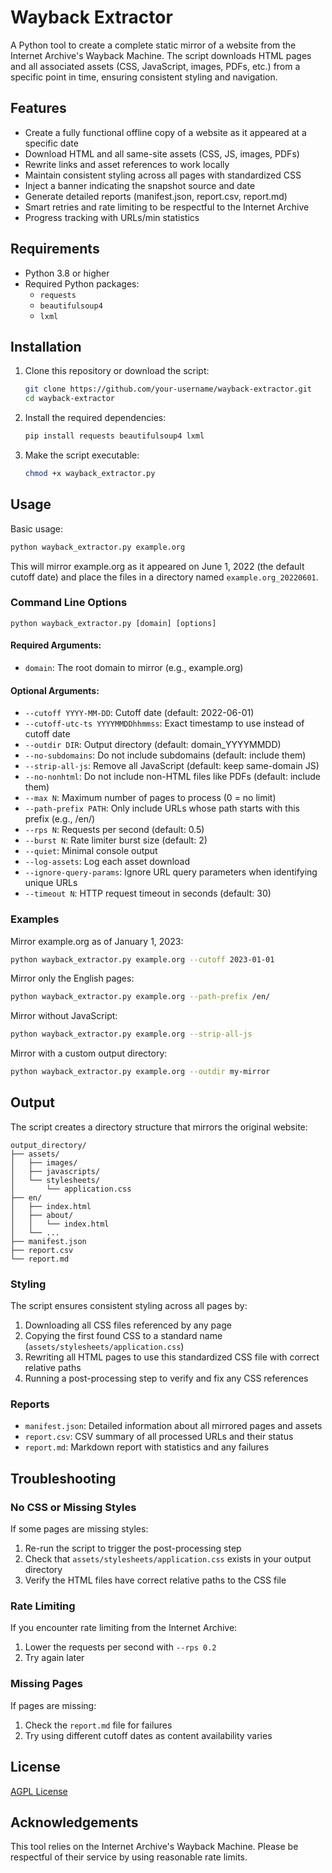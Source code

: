 # Wayback Extractor

A Python tool to create a complete static mirror of a website from the Internet Archive's Wayback Machine. The script downloads HTML pages and all associated assets (CSS, JavaScript, images, PDFs, etc.) from a specific point in time, ensuring consistent styling and navigation.

## Features

- Create a fully functional offline copy of a website as it appeared at a specific date
- Download HTML and all same-site assets (CSS, JS, images, PDFs)
- Rewrite links and asset references to work locally
- Maintain consistent styling across all pages with standardized CSS
- Inject a banner indicating the snapshot source and date
- Generate detailed reports (manifest.json, report.csv, report.md)
- Smart retries and rate limiting to be respectful to the Internet Archive
- Progress tracking with URLs/min statistics

## Requirements

- Python 3.8 or higher
- Required Python packages:
  - `requests`
  - `beautifulsoup4`
  - `lxml`

## Installation

1. Clone this repository or download the script:
   ```bash
   git clone https://github.com/your-username/wayback-extractor.git
   cd wayback-extractor
   ```

2. Install the required dependencies:
   ```bash
   pip install requests beautifulsoup4 lxml
   ```

3. Make the script executable:
   ```bash
   chmod +x wayback_extractor.py
   ```

## Usage

Basic usage:

```bash
python wayback_extractor.py example.org
```

This will mirror example.org as it appeared on June 1, 2022 (the default cutoff date) and place the files in a directory named `example.org_20220601`.

### Command Line Options

```
python wayback_extractor.py [domain] [options]
```

#### Required Arguments:
- `domain`: The root domain to mirror (e.g., example.org)

#### Optional Arguments:
- `--cutoff YYYY-MM-DD`: Cutoff date (default: 2022-06-01)
- `--cutoff-utc-ts YYYYMMDDhhmmss`: Exact timestamp to use instead of cutoff date
- `--outdir DIR`: Output directory (default: domain_YYYYMMDD)
- `--no-subdomains`: Do not include subdomains (default: include them)
- `--strip-all-js`: Remove all JavaScript (default: keep same-domain JS)
- `--no-nonhtml`: Do not include non-HTML files like PDFs (default: include them)
- `--max N`: Maximum number of pages to process (0 = no limit)
- `--path-prefix PATH`: Only include URLs whose path starts with this prefix (e.g., /en/)
- `--rps N`: Requests per second (default: 0.5)
- `--burst N`: Rate limiter burst size (default: 2)
- `--quiet`: Minimal console output
- `--log-assets`: Log each asset download
- `--ignore-query-params`: Ignore URL query parameters when identifying unique URLs
- `--timeout N`: HTTP request timeout in seconds (default: 30)

### Examples

Mirror example.org as of January 1, 2023:
```bash
python wayback_extractor.py example.org --cutoff 2023-01-01
```

Mirror only the English pages:
```bash
python wayback_extractor.py example.org --path-prefix /en/
```

Mirror without JavaScript:
```bash
python wayback_extractor.py example.org --strip-all-js
```

Mirror with a custom output directory:
```bash
python wayback_extractor.py example.org --outdir my-mirror
```

## Output

The script creates a directory structure that mirrors the original website:

```
output_directory/
├── assets/
│   ├── images/
│   ├── javascripts/
│   └── stylesheets/
│       └── application.css
├── en/
│   ├── index.html
│   ├── about/
│   │   └── index.html
│   └── ...
├── manifest.json
├── report.csv
└── report.md
```

### Styling

The script ensures consistent styling across all pages by:
1. Downloading all CSS files referenced by any page
2. Copying the first found CSS to a standard name (`assets/stylesheets/application.css`)
3. Rewriting all HTML pages to use this standardized CSS file with correct relative paths
4. Running a post-processing step to verify and fix any CSS references

### Reports

- `manifest.json`: Detailed information about all mirrored pages and assets
- `report.csv`: CSV summary of all processed URLs and their status
- `report.md`: Markdown report with statistics and any failures

## Troubleshooting

### No CSS or Missing Styles

If some pages are missing styles:
1. Re-run the script to trigger the post-processing step
2. Check that `assets/stylesheets/application.css` exists in your output directory
3. Verify the HTML files have correct relative paths to the CSS file

### Rate Limiting

If you encounter rate limiting from the Internet Archive:
1. Lower the requests per second with `--rps 0.2`
2. Try again later

### Missing Pages

If pages are missing:
1. Check the `report.md` file for failures
2. Try using different cutoff dates as content availability varies

## License

[AGPL License](LICENSE)

## Acknowledgements

This tool relies on the Internet Archive's Wayback Machine. Please be respectful of their service by using reasonable rate limits.

